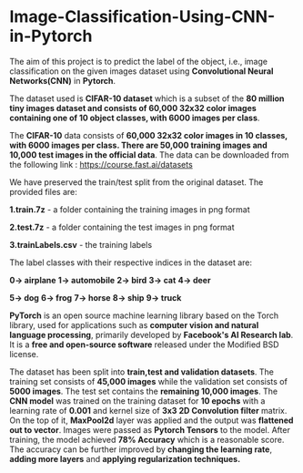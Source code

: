 # Image-Classification-Using-CNN-in-Pytorch

The aim of this project is to predict the label of the object, i.e., image classification on the given images dataset using **Convolutional Neural Networks(CNN)** in **Pytorch**.

The dataset used is **CIFAR-10 dataset** which is a subset of the **80 million tiny images dataset and consists of 60,000 32x32 color images containing one of 10 object classes, with 6000 images per class**. 

The **CIFAR-10** data consists of **60,000 32x32 color images in 10 classes, with 6000 images per class. There are 50,000 training images and 10,000 test images in the official data**. The data can be downloaded from the following link : https://course.fast.ai/datasets

We have preserved the train/test split from the original dataset.  The provided files are:

**1.train.7z** - a folder containing the training images in png format

**2.test.7z** - a folder containing the test images in png format

**3.trainLabels.csv** - the training labels

The label classes with their respective indices in the dataset are:

**0-> airplane**     **1-> automobile**     **2-> bird**     **3-> cat**       **4-> deer** 

**5-> dog**          **6-> frog**           **7-> horse**    **8-> ship**      **9-> truck**

**PyTorch** is an open source machine learning library based on the Torch library, used for applications such as **computer vision and natural language processing**, primarily developed by **Facebook's AI Research lab**. It is a **free and open-source software** released under the Modified BSD license.


The dataset has been split into **train,test and validation datasets**. The training set consists of **45,000 images** while the validation set consists of **5000 images**. The test set contains the **remaining 10,000 images**. The **CNN model** was trained on the training dataset for **10 epochs** with a learning rate of **0.001** and kernel size of **3x3 2D Convolution filter** matrix. On the top of it, **MaxPool2d** layer was applied and the output was **flattened out to vector**. Images were passed as **Pytorch Tensors** to the model. After training, the model achieved **78% Accuracy** which is a reasonable score. The accuracy can be further improved by **changing the learning rate**, **adding more layers** and **applying regularization techniques.**

